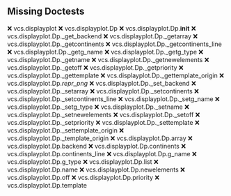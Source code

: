 Missing Doctests
----------------
:x:    vcs.displayplot
:x:    vcs.displayplot.Dp
:x:    vcs.displayplot.Dp.__init__
:x:    vcs.displayplot.Dp._get_backend
:x:    vcs.displayplot.Dp._getarray
:x:    vcs.displayplot.Dp._getcontinents
:x:    vcs.displayplot.Dp._getcontinents_line
:x:    vcs.displayplot.Dp._getg_name
:x:    vcs.displayplot.Dp._getg_type
:x:    vcs.displayplot.Dp._getname
:x:    vcs.displayplot.Dp._getnewelements
:x:    vcs.displayplot.Dp._getoff
:x:    vcs.displayplot.Dp._getpriority
:x:    vcs.displayplot.Dp._gettemplate
:x:    vcs.displayplot.Dp._gettemplate_origin
:x:    vcs.displayplot.Dp._repr_png_
:x:    vcs.displayplot.Dp._set_backend
:x:    vcs.displayplot.Dp._setarray
:x:    vcs.displayplot.Dp._setcontinents
:x:    vcs.displayplot.Dp._setcontinents_line
:x:    vcs.displayplot.Dp._setg_name
:x:    vcs.displayplot.Dp._setg_type
:x:    vcs.displayplot.Dp._setname
:x:    vcs.displayplot.Dp._setnewelements
:x:    vcs.displayplot.Dp._setoff
:x:    vcs.displayplot.Dp._setpriority
:x:    vcs.displayplot.Dp._settemplate
:x:    vcs.displayplot.Dp._settemplate_origin
:x:    vcs.displayplot.Dp._template_origin
:x:    vcs.displayplot.Dp.array
:x:    vcs.displayplot.Dp.backend
:x:    vcs.displayplot.Dp.continents
:x:    vcs.displayplot.Dp.continents_line
:x:    vcs.displayplot.Dp.g_name
:x:    vcs.displayplot.Dp.g_type
:x:    vcs.displayplot.Dp.list
:x:    vcs.displayplot.Dp.name
:x:    vcs.displayplot.Dp.newelements
:x:    vcs.displayplot.Dp.off
:x:    vcs.displayplot.Dp.priority
:x:    vcs.displayplot.Dp.template
